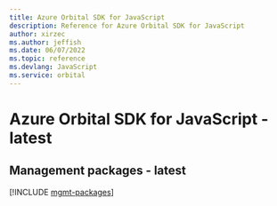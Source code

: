 ```yaml
---
title: Azure Orbital SDK for JavaScript
description: Reference for Azure Orbital SDK for JavaScript
author: xirzec
ms.author: jeffish
ms.date: 06/07/2022
ms.topic: reference
ms.devlang: JavaScript
ms.service: orbital
---
```

# Azure Orbital SDK for JavaScript - latest
## Management packages - latest
[!INCLUDE [mgmt-packages](orbital-mgmt-index.md)]
